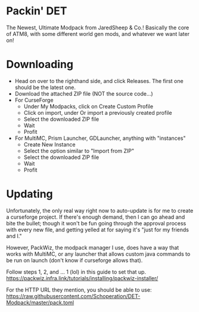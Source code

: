 # Packin' DET

The Newest, Ultimate Modpack from JaredSheep & Co.!
Basically the core of ATM8, with some different world gen mods, and whatever we want later on!

# Downloading

- Head on over to the righthand side, and click Releases. The first one should be the latest one. 
- Download the attached ZIP file (NOT the source code...)
- For CurseForge
    - Under My Modpacks, click on Create Custom Profile
    - Click on import, under Or import a previously created profile
    - Select the downloaded ZIP file
    - Wait
    - Profit
- For MultiMC, Prism Launcher, GDLauncher, anything with "instances"
    - Create New Instance
    - Select the option similar to "Import from ZIP"
    - Select the downloaded ZIP file
    - Wait
    - Profit


# Updating

Unfortunately, the only real way right now to auto-update is for me to create a curseforge project. If there's enough demand, then I can go ahead and bite the bullet; though it won't be fun going through the approval process with every new file, and getting yelled at for saying it's "just for my friends and I."

However, PackWiz, the modpack manager I use, does have a way that works with MultiMC, or any launcher that allows custom java commands to be run on launch (don't know if curseforge allows that).

Follow steps 1, 2, and ... 1 (lol) in this guide to set that up.
https://packwiz.infra.link/tutorials/installing/packwiz-installer/

For the HTTP URL they mention, you should be able to use:
https://raw.githubusercontent.com/Schoperation/DET-Modpack/master/pack.toml

